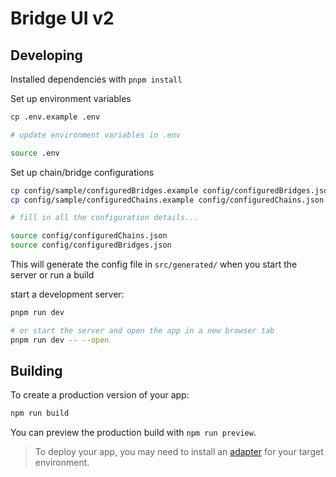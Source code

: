 # Bridge UI v2

## Developing

Installed dependencies with `pnpm install`

Set up environment variables

```bash
cp .env.example .env

# update environment variables in .env

source .env
```

Set up chain/bridge configurations

```bash
cp config/sample/configuredBridges.example config/configuredBridges.json
cp config/sample/configuredChains.example config/configuredChains.json

# fill in all the configuration details...

source config/configuredChains.json
source config/configuredBridges.json
```

This will generate the config file in `src/generated/` when you start the server or run a build

start a development server:

```bash
pnpm run dev

# or start the server and open the app in a new browser tab
pnpm run dev -- --open
```

## Building

To create a production version of your app:

```bash
npm run build
```

You can preview the production build with `npm run preview`.

> To deploy your app, you may need to install an [adapter](https://kit.svelte.dev/docs/adapters) for your target environment.
